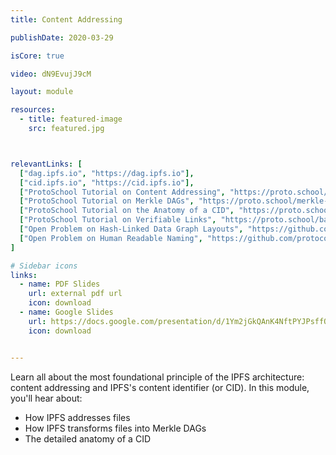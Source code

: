 ```yaml
---
title: Content Addressing

publishDate: 2020-03-29

isCore: true

video: dN9EvujJ9cM

layout: module

resources:
  - title: featured-image
    src: featured.jpg



relevantLinks: [
  ["dag.ipfs.io", "https://dag.ipfs.io"],
  ["cid.ipfs.io", "https://cid.ipfs.io"],
  ["ProtoSchool Tutorial on Content Addressing", "https://proto.school/content-addressing"],
  ["ProtoSchool Tutorial on Merkle DAGs", "https://proto.school/merkle-dags"],
  ["ProtoSchool Tutorial on the Anatomy of a CID", "https://proto.school/anatomy-of-a-cid"],
  ["ProtoSchool Tutorial on Verifiable Links", "https://proto.school/basics"],
  ["Open Problem on Hash-Linked Data Graph Layouts", "https://github.com/protocol/ResNetLab/blob/master/OPEN_PROBLEMS/HASH_LINKED_DATA_GRAPH_LAYOUTS.md"],
  ["Open Problem on Human Readable Naming", "https://github.com/protocol/ResNetLab/blob/master/OPEN_PROBLEMS/HUMAN_READABLE_NAMING.md"]
]

# Sidebar icons
links:
  - name: PDF Slides
    url: external pdf url
    icon: download
  - name: Google Slides
    url: https://docs.google.com/presentation/d/1Ym2jGkQAnK4NftPYJPsffQKsxZoh5hf9o-PPsAxoAnw/edit?usp=sharing
    icon: download


---
```


Learn all about the most foundational principle of the IPFS architecture: content addressing and IPFS's content identifier (or CID). In this module, you'll hear about:

  - How IPFS addresses files
  - How IPFS transforms files into Merkle DAGs
  - The detailed anatomy of a CID

<!--more-->
